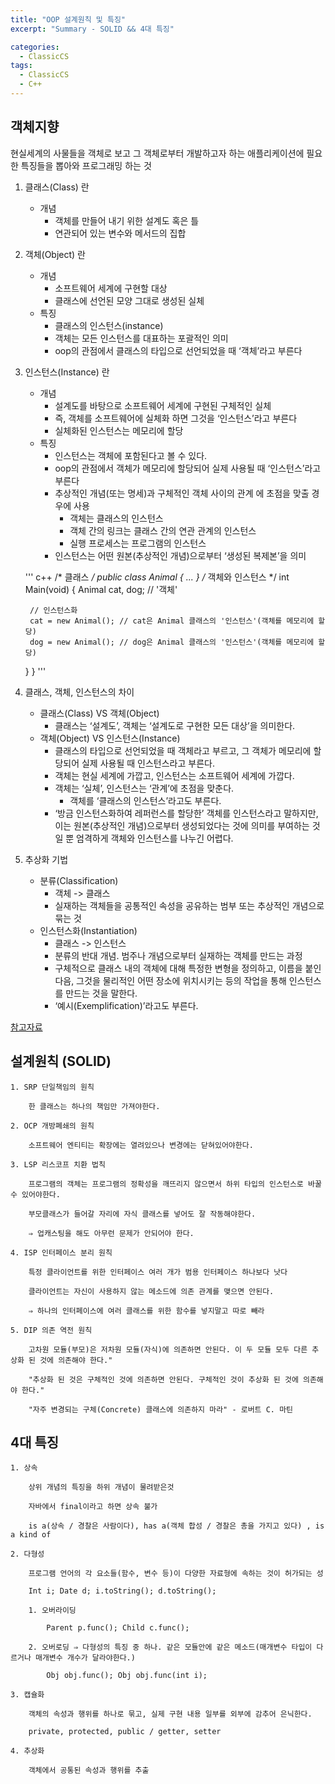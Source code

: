 ```yaml
---
title: "OOP 설계원칙 및 특징"
excerpt: "Summary - SOLID && 4대 특징"

categories:
  - ClassicCS
tags:
  - ClassicCS
  - C++
---
```


## 객체지향

현실세계의 사물들을 객체로 보고 그 객체로부터 개발하고자 하는 애플리케이션에 필요한 특징들을 뽑아와 프로그래밍 하는 것

1. 클래스(Class) 란
    - 개념
        - 객체를 만들어 내기 위한 설계도 혹은 틀  
        - 연관되어 있는 변수와 메서드의 집합  
2. 객체(Object) 란
    - 개념
        - 소프트웨어 세계에 구현할 대상
        - 클래스에 선언된 모양 그대로 생성된 실체
    - 특징
        - 클래스의 인스턴스(instance)
        - 객체는 모든 인스턴스를 대표하는 포괄적인 의미
        - oop의 관점에서 클래스의 타입으로 선언되었을 때 ‘객체’라고 부른다
3. 인스턴스(Instance) 란
    - 개념
        - 설계도를 바탕으로 소프트웨어 세계에 구현된 구체적인 실체
        - 즉, 객체를 소프트웨어에 실체화 하면 그것을 ‘인스턴스’라고 부른다
        - 실체화된 인스턴스는 메모리에 할당
    - 특징
        - 인스턴스는 객체에 포함된다고 볼 수 있다.
        - oop의 관점에서 객체가 메모리에 할당되어 실제 사용될 때 ‘인스턴스’라고 부른다
        - 추상적인 개념(또는 명세)과 구체적인 객체 사이의 관계 에 초점을 맞출 경우에 사용
            - 객체는 클래스의 인스턴스
            - 객체 간의 링크는 클래스 간의 연관 관계의 인스턴스
            - 실행 프로세스는 프로그램의 인스턴스
        - 인스턴스는 어떤 원본(추상적인 개념)으로부터 ‘생성된 복제본’을 의미  

    ''' c++
    /* 클래스 */
    public class Animal {
      ...
    }
    /* 객체와 인스턴스 */
    int Main(void) {
        Animal cat, dog; // '객체'

        // 인스턴스화
        cat = new Animal(); // cat은 Animal 클래스의 '인스턴스'(객체를 메모리에 할당)
        dog = new Animal(); // dog은 Animal 클래스의 '인스턴스'(객체를 메모리에 할당)
      }
    }
    '''
      
4. 클래스, 객체, 인스턴스의 차이
    - 클래스(Class) VS 객체(Object)
        - 클래스는 ‘설계도’, 객체는 ‘설계도로 구현한 모든 대상’을 의미한다.
    - 객체(Object) VS 인스턴스(Instance)
        - 클래스의 타입으로 선언되었을 때 객체라고 부르고, 그 객체가 메모리에 할당되어 실제 사용될 때 인스턴스라고 부른다.
        - 객체는 현실 세계에 가깝고, 인스턴스는 소프트웨어 세계에 가깝다.
        - 객체는 ‘실체’, 인스턴스는 ‘관계’에 초점을 맞춘다.
            - 객체를 ‘클래스의 인스턴스’라고도 부른다.
        - ‘방금 인스턴스화하여 레퍼런스를 할당한’ 객체를 인스턴스라고 말하지만, 이는 원본(추상적인 개념)으로부터 생성되었다는 것에 의미를 부여하는 것일 뿐 엄격하게 객체와 인스턴스를 나누긴 어렵다.


5. 추상화 기법
    - 분류(Classification)
        - 객체 -> 클래스
        - 실재하는 객체들을 공통적인 속성을 공유하는 범부 또는 추상적인 개념으로 묶는 것
    - 인스턴스화(Instantiation)
        - 클래스 -> 인스턴스
        - 분류의 반대 개념. 범주나 개념으로부터 실재하는 객체를 만드는 과정
        - 구체적으로 클래스 내의 객체에 대해 특정한 변형을 정의하고, 이름을 붙인 다음, 그것을 물리적인 어떤 장소에 위치시키는 등의 작업을 통해 인스턴스를 만드는 것을 말한다.
        - ‘예시(Exemplification)’라고도 부른다.
        
[참고자료](https://gmlwjd9405.github.io/2018/09/17/class-object-instance.html)


## 설계원칙 (SOLID)
    1. SRP 단일책임의 원칙

        한 클래스는 하나의 책임만 가져야한다.

    2. OCP 개방폐쇄의 원칙

        소프트웨어 엔티티는 확장에는 열려있으나 변경에는 닫혀있어야한다.

    3. LSP 리스코프 치환 법칙

        프로그램의 객체는 프로그램의 정확성을 깨뜨리지 않으면서 하위 타입의 인스턴스로 바꿀 수 있어야한다.

        부모클래스가 들어갈 자리에 자식 클래스를 넣어도 잘 작동해야한다.

        ⇒ 업캐스팅을 해도 아무런 문제가 안되어야 한다.

    4. ISP 인터페이스 분리 원칙

        특정 클라이언트를 위한 인터페이스 여러 개가 범용 인터페이스 하나보다 낫다

        클라이언트는 자신이 사용하지 않는 메소드에 의존 관계를 맺으면 안된다.

        ⇒ 하나의 인터페이스에 여러 클래스를 위한 함수를 넣지말고 따로 빼라

    5. DIP 의존 역전 원칙

        고차원 모듈(부모)은 저차원 모듈(자식)에 의존하면 안된다. 이 두 모듈 모두 다른 추상화 된 것에 의존해야 한다."

        "추상화 된 것은 구체적인 것에 의존하면 안된다. 구체적인 것이 추상화 된 것에 의존해야 한다."

        "자주 변경되는 구체(Concrete) 클래스에 의존하지 마라" - 로버트 C. 마틴

## 4대 특징
    1. 상속

        상위 개념의 특징을 하위 개념이 물려받은것

        자바에서 final이라고 하면 상속 불가

        is a(상속 / 경찰은 사람이다), has a(객체 합성 / 경찰은 총을 가지고 있다) , is a kind of

    2. 다형성

        프로그램 언어의 각 요소들(함수, 변수 등)이 다양한 자료형에 속하는 것이 허가되는 성

        Int i; Date d; i.toString(); d.toString();

        1. 오버라이딩

            Parent p.func(); Child c.func();

        2. 오버로딩 ⇒ 다형성의 특징 중 하나. 같은 모듈안에 같은 메소드(매개변수 타입이 다르거나 매개변수 개수가 달라야한다.)

            Obj obj.func(); Obj obj.func(int i);

    3. 캡슐화

        객체의 속성과 행위를 하나로 묶고, 실제 구현 내용 일부를 외부에 감추어 은닉한다.

        private, protected, public / getter, setter

    4. 추상화

        객체에서 공통된 속성과 행위를 추출

